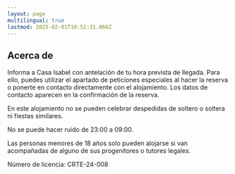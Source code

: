 ```yaml
---
layout: page
multilingual: true
lastmod: 2025-02-01T10:51:31.066Z
---
```


## Acerca de

Informa a Casa Isabel con antelación de tu hora prevista de llegada. Para ello, puedes utilizar el apartado de peticiones especiales al hacer la reserva o ponerte en contacto directamente con el alojamiento. Los datos de contacto aparecen en la confirmación de la reserva.

En este alojamiento no se pueden celebrar despedidas de soltero o soltera ni fiestas similares.

No se puede hacer ruido de 23:00 a 09:00.

Las personas menores de 18 años solo pueden alojarse si van acompañadas de alguno de sus progenitores o tutores legales.

Número de licencia: CRTE-24-008
